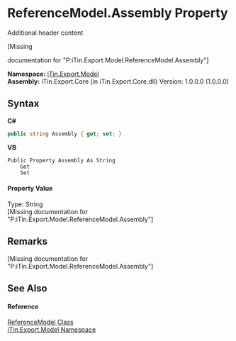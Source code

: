 # ReferenceModel.Assembly Property 
Additional header content 

\[Missing <summary> documentation for "P:iTin.Export.Model.ReferenceModel.Assembly"\]

**Namespace:**&nbsp;<a href="ef57ffcc-e95e-b212-5a46-9aa6f5a3511f">iTin.Export.Model</a><br />**Assembly:**&nbsp;iTin.Export.Core (in iTin.Export.Core.dll) Version: 1.0.0.0 (1.0.0.0)

## Syntax

**C#**<br />
``` C#
public string Assembly { get; set; }
```

**VB**<br />
``` VB
Public Property Assembly As String
	Get
	Set
```


#### Property Value
Type: String<br />\[Missing <value> documentation for "P:iTin.Export.Model.ReferenceModel.Assembly"\]

## Remarks
\[Missing <remarks> documentation for "P:iTin.Export.Model.ReferenceModel.Assembly"\]

## See Also


#### Reference
<a href="8182e416-dcdf-2998-698e-452866757aaf">ReferenceModel Class</a><br /><a href="ef57ffcc-e95e-b212-5a46-9aa6f5a3511f">iTin.Export.Model Namespace</a><br />